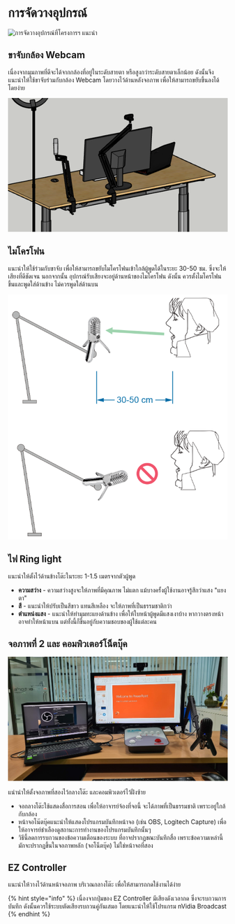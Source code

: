 # การจัดวางอุปกรณ์

![&#xE01;&#xE32;&#xE23;&#xE08;&#xE31;&#xE14;&#xE27;&#xE32;&#xE07;&#xE2D;&#xE38;&#xE1B;&#xE01;&#xE23;&#xE13;&#xE4C;&#xE17;&#xE35;&#xE48;&#xE42;&#xE04;&#xE23;&#xE07;&#xE01;&#xE32;&#xE23;&#xE2F; &#xE41;&#xE19;&#xE30;&#xE19;&#xE33;](../.gitbook/assets/ez-studio-animation-800.gif)

## ขาจับกล้อง Webcam

เนื่องจากมุมภาพที่ดีจะได้จากกล้องที่อยู่ในระดับสายตา หรือสูงกว่าระดับสายตาเล็กน้อย ดังนั้นจึงแนะนำให้ใช้ขาจับร่วมกับกล้อง Webcam โดยวางไว้ด้านหลังจอภาพ เพื่อให้สามารถขยับขึ้นลงได้โดยง่าย

![&#xE41;&#xE2A;&#xE14;&#xE07;&#xE01;&#xE32;&#xE23;&#xE43;&#xE0A;&#xE49;&#xE02;&#xE32;&#xE08;&#xE31;&#xE1A;&#xE01;&#xE31;&#xE1A;&#xE01;&#xE25;&#xE49;&#xE2D;&#xE07; Webcam &#xE40;&#xE1E;&#xE37;&#xE48;&#xE2D;&#xE43;&#xE2B;&#xE49;&#xE02;&#xE22;&#xE31;&#xE1A;&#xE02;&#xE36;&#xE49;&#xE19;&#xE25;&#xE07;&#xE44;&#xE14;&#xE49;&#xE42;&#xE14;&#xE22;&#xE07;&#xE48;&#xE32;&#xE22;](../.gitbook/assets/image%20%281%29.png)

## ไมโครโฟน

แนะนำให้ใช้ร่วมกับขาจับ เพื่อให้สามารถขยับไมโครโฟนเข้าใกล้ผู้พูดได้ในระยะ 30-50 ซม. ซึ่งจะให้เสียงที่ดีชัดเจน นอกจากนั้น อุปกรณ์รับเสียงจะอยู่ด้านหน้าของไมโครโฟน ดังนั้น ควรตั้งไมโครโฟนขึ้นและพูดใส่ด้านข้าง  ไม่ควรพูดใส่ด้านบน 

![](../.gitbook/assets/image%20%283%29.png)

## ไฟ Ring light

แนะนำให้ตั้งไว้ด้านข้างโต๊ะในระยะ 1-1.5 เมตรจากตัวผู้พูด 

* **ความสว่าง** - ความสว่างสูงจะให้ภาพที่มีคุณภาพ ไม่แตก แม้บางครั้งผู้ใช้งานอาจรู้สึกว่าแสง "แยงตา" 
* **สี** - แนะนำให้ปรับเป็นสีขาว แทนสีเหลือง จะให้ภาพที่เป็นธรรมชาติกว่า
* **ตำแหน่งแสง** - แนะนำให้ทำมุมทะแยงด้านข้าง เพื่อให้ใบหน้าผู้พูดมีแสงเงาบ้าง หากวางตรงหน้าอาจทำให้หน้าแบน แต่ทั้งนี้ก็ขึ้นอยู่กับความชอบของผู้ใช้แต่ละคน

## จอภาพที่ 2 และ คอมพิวเตอร์โน็ตบุ๊ค

![&#xE20;&#xE32;&#xE1E;&#xE41;&#xE2A;&#xE14;&#xE07;&#xE01;&#xE32;&#xE23;&#xE27;&#xE32;&#xE07;&#xE08;&#xE2D;&#xE20;&#xE32;&#xE1E;&#xE17;&#xE35;&#xE48;&#xE2A;&#xE2D;&#xE07;&#xE43;&#xE15;&#xE49;&#xE01;&#xE25;&#xE49;&#xE2D;&#xE07; Webcam ](../.gitbook/assets/image%20%2813%29.png)

แนำนำให้ตั้งจอภาพที่สองไว้กลางโต๊ะ และคอมพิวเตอร์ไว้ฝั่งซ้าย 

* จอกลางโต๊ะใช้แสดงสื่อการสอน เพื่อให้อาจารย์จ้องที่จอนี้ จะได้ภาพที่เป็นธรรมชาติ เพราะอยู่ใกล้กับกล้อง
* หน้าจอโน๊ตบุ๊คแนะนำให้แสดงโปรแกรมบันทึกหน้าจอ \(เช่น OBS, Logitech Capture\) เพื่อให้อาจารย์ชำเลืองดูสถานะการทำงานของโปรแกรมบันทึกนั้นๆ 
* วิธีนี้ลดการรบกวนของข้อความเตือนของระบบ ที่อาจปรากฏขณะบันทึกสื่อ เพราะข้อความเหล่านี้มักจะปรากฏขึ้นในจอภาพหลัก \(จอโน็ตบุ๊ค\) ไม่ใช่หน้าจอที่สอง

## EZ Controller

แนะนำให้วางไว้ด้านหน้าจอภาพ บริเวณกลางโต๊ะ เพื่อให้สามารถกดใช้งานได้ง่าย

{% hint style="info" %}
เนื่องจากปุ่มของ EZ Controller มีเสียงดังเวลากด ซึ่งจะรบกวนการบันทึก ดังนั้นควรใช้ระบบตัดเสียงรบกวนคู่กันเสมอ โดยแนะนำให้ใช้โปรแกรม nVidia Broadcast 
{% endhint %}

